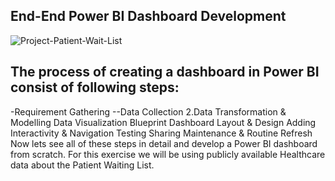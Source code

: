 ##                    End-End Power BI Dashboard Development
![Project-Patient-Wait-List](https://github.com/user-attachments/assets/f1678a63-11dd-44dd-92e3-f3714d0fe41f)
##  The process of creating a dashboard in Power BI consist of following steps:
   -Requirement Gathering
--Data Collection
2.Data Transformation & Modelling
Data Visualization Blueprint
Dashboard Layout & Design
Adding Interactivity & Navigation
Testing
Sharing
Maintenance & Routine Refresh
Now lets see all of these steps in detail and develop a Power BI dashboard from scratch. For this exercise we will be using publicly available Healthcare data about the Patient Waiting List.
